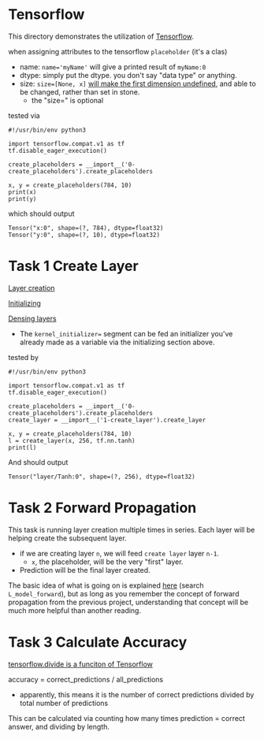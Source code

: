 # Tensorflow

This directory demonstrates the utilization of [Tensorflow](https://www.tensorflow.org/install/pip).

when assigning attributes to the tensorflow `placeholder` (it's a clas)

* name: `name='myName'` will give a printed result of `myName:0`
* dtype: simply put the dtype. you don't say "data type" or anything.
* size: `size=[None, x]` [will make the first dimension undefined](https://stackoverflow.com/questions/42606722/shape-of-placeholder-in-tensorflow), and able to be changed, rather than set in stone.
  * the "size=" is optional


tested via
```
#!/usr/bin/env python3

import tensorflow.compat.v1 as tf
tf.disable_eager_execution()

create_placeholders = __import__('0-create_placeholders').create_placeholders

x, y = create_placeholders(784, 10)
print(x)
print(y)
```
which should output
```
Tensor("x:0", shape=(?, 784), dtype=float32)
Tensor("y:0", shape=(?, 10), dtype=float32)
```
# Task 1 Create Layer

[Layer creation](https://github.com/tensorflow/docs/blob/master/site/en/r1/guide/low_level_intro.md#layers)

[Initializing](https://www.tensorflow.org/api_docs/python/tf/keras/initializers/VarianceScaling)

[Densing layers](https://www.tensorflow.org/api_docs/python/tf/keras/layers/Dense)

* The `kernel_initializer=` segment can be fed an initializer you've already made as a variable via the initializing section above.

tested by
```
#!/usr/bin/env python3

import tensorflow.compat.v1 as tf
tf.disable_eager_execution()

create_placeholders = __import__('0-create_placeholders').create_placeholders
create_layer = __import__('1-create_layer').create_layer

x, y = create_placeholders(784, 10)
l = create_layer(x, 256, tf.nn.tanh)
print(l)
```
And should output
```
Tensor("layer/Tanh:0", shape=(?, 256), dtype=float32)
```
# Task 2 Forward Propagation

This task is running layer creation multiple times in series.
Each layer will be helping create the subsequent layer.
* if we are creating layer `n`, we will feed `create layer` layer `n-1`.
  * `x`, the placeholder, will be the very "first" layer.
* Prediction will be the final layer created.

The basic idea of what is going on is explained [here](https://aadimator.github.io/deep-learning-specialization/1.%20Neural%20Networks%20and%20Deep%20Learning/Week%204/Building+your+Deep+Neural+Network+-+Step+by+Step+v3.html) (search `L_model_forward`), but as long as you remember the concept of forward propagation from the previous project, understanding that concept will be much more helpful than another reading.

# Task 3 Calculate Accuracy

[tensorflow.divide is a funciton of Tensorflow](https://indianaiproduction.com/tensorflow-division-function/)

accuracy = correct_predictions / all_predictions
* apparently, this means it is the number of correct predictions divided by total number of predictions

This can be calculated via counting how many times prediction = correct answer, and dividing by length.